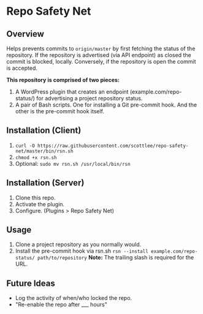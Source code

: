 # Repo Safety Net

## Overview

Helps prevents commits to `origin/master` by first fetching the status of the repository. If the repository is advertised (via API endpoint) as closed the commit is blocked, locally. Conversely, if the repository is open the commit is accepted.

**This repository is comprised of two pieces:**

1. A WordPress plugin that creates an endpoint (example.com/repo-status/) for advertising a project repository status. 
2. A pair of Bash scripts. One for installing a Git pre-commit hook. And the other is the pre-commit hook itself.

## Installation (Client)

1. `curl -O https://raw.githubusercontent.com/scottlee/repo-safety-net/master/bin/rsn.sh`
2. `chmod +x rsn.sh` 
3. Optional: `sudo mv rsn.sh /usr/local/bin/rsn`

## Installation (Server)

1. Clone this repo.
2. Activate the plugin.
3. Configure. (Plugins > Repo Safety Net)

## Usage
1. Clone a project repository as you normally would.
2. Install the pre-commit hook via rsn.sh `rsn --install example.com/repo-status/ path/to/repository` **Note:** The trailing slash is required for the URL.

## Future Ideas

- Log the activity of when/who locked the repo.
- "Re-enable the repo after ___ hours"

